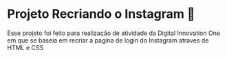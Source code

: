 # Projeto Recriando o Instagram :vibration_mode:

Esse projeto foi feito para realização de atividade da Digital Innovation One em que se baseia em recriar a pagina de login do Instagram atraves de HTML e CSS

